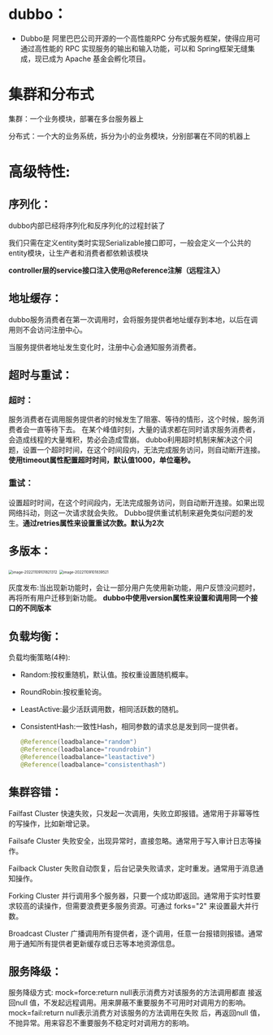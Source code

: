# dubbo：

- Dubbo是 阿里巴巴公司开源的一个高性能RPC 分布式服务框架，使得应用可通过高性能的 RPC 实现服务的输出和输入功能，可以和
  Spring框架无缝集成，现已成为 Apache 基金会孵化项目。

# 集群和分布式

集群：一个业务模块，部署在多台服务器上

分布式：一个大的业务系统，拆分为小的业务模块，分别部署在不同的机器上

# 高级特性:

## 序列化：

dubbo内部已经将序列化和反序列化的过程封装了

我们只需在定义entity类时实现Serializable接口即可，一般会定义一个公共的entity模块，让生产者和消费者都依赖该模块

**controller层的service接口注入使用@Reference注解（远程注入）**



## 地址缓存：

dubbo服务消费者在第一次调用时，会将服务提供者地址缓存到本地，以后在调用则不会访问注册中心。

当服务提供者地址发生变化时，注册中心会通知服务消费者。



## 超时与重试：

### 超时：

服务消费者在调用服务提供者的时候发生了阻塞、等待的情形，这个时候，服务消费者会一直等待下去。
在某个峰值时刻，大量的请求都在同时请求服务消费者，会造成线程的大量堆积，势必会造成雪崩。
dubbo利用超时机制来解决这个问题，设置一个超时时间，在这个时间段内，无法完成服务访问，则自动断开连接。
**使用timeout属性配置超时时间，默认值1000，单位毫秒。**

### 重试：

设置超时时间，在这个时间段内，无法完成服务访问，则自动断开连接。如果出现网络抖动，则这一次请求就会失败。 Dubbo提供重试机制来避免类似问题的发生。**通过retries属性来设置重试次数。默认为2次**



## 多版本：

<img src="D:\Java学习\java笔记\dubbo\assets\image-20221109101821312.png" alt="image-20221109101821312" style="zoom: 50%;" />

<img src="D:\Java学习\java笔记\dubbo\assets\image-20221109101839521.png" alt="image-20221109101839521" style="zoom:50%;" />



灰度发布:当出现新功能时，会让一部分用户先使用新功能，用户反馈没问题时，再将所有用户迁移到新功能。
**dubbo中使用version属性来设置和调用同一个接口的不同版本**



## 负载均衡：

负载均衡策略(4种):

- Random:按权重随机，默认值。按权重设置随机概率。

- RoundRobin:按权重轮询。

- LeastActive:最少活跃调用数，相同活跃数的随机。

- ConsistentHash:一致性Hash，相同参数的请求总是发到同一提供者。

  ```java
  @Reference(loadbalance="random")
  @Reference(loadbalance="roundrobin")
  @Reference(loadbalance="leastactive")
  @Reference(loadbalance="consistenthash")
  ```

  

## 集群容错：

Failfast Cluster
快速失败，只发起一次调用，失败立即报错。通常用于非幂等性的写操作，比如新增记录。

Failsafe Cluster
失败安全，出现异常时，直接忽略。通常用于写入审计日志等操作。

Failback Cluster
失败自动恢复，后台记录失败请求，定时重发。通常用于消息通知操作。

Forking Cluster
并行调用多个服务器，只要一个成功即返回。通常用于实时性要求较高的读操作，但需要浪费更多服务资源。可通过 forks="2" 来设置最大并行数。

Broadcast Cluster
广播调用所有提供者，逐个调用，任意一台报错则报错。通常用于通知所有提供者更新缓存或日志等本地资源信息。



## 服务降级：

服务降级方式:
mock=force:return null表示消费方对该服务的方法调用都直
接返回null 值，不发起远程调用。用来屏蔽不重要服务不可用时对调用方的影响。
mock=fail:return null表示消费方对该服务的方法调用在失败
后，再返回null 值，不抛异常。用来容忍不重要服务不稳定时对调用方的影响。